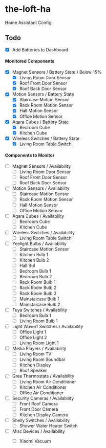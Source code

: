 # the-loft-ha
Home Assistant Config

## Todo
- [x] Add Batteries to Dashboard

#### Monitored Components
- [x] Magnet Sensors / Battery State / Below 15%
  - [x] Living Room Door Sensor
  - [x] Roof Front Door Sensor
  - [x] Roof Back Door Sensor

- [x] Motion Sensors / Battery State
  - [x] Staircase Motion Sensor
  - [x] Rack Room Motion Sensor
  - [x] Hall Motion Sensor
  - [x] Office Motion Sensor

- [x] Aqara Cubes / Battery State
  - [x] Bedroom Cube
  - [x] Kitchen Cube

- [x] Wireless Switches / Battery State
  - [x] Living Room Table Switch

#### Components to Monitor

- [ ] Magnet Sensors / Availability
  - [ ] Living Room Door Sensor
  - [ ] Roof Front Door Sensor
  - [ ] Roof Back Door Sensor

- [ ] Motion Sensors / Availability
  - [ ] Staircase Motion Sensor
  - [ ] Rack Room Motion Sensor
  - [ ] Hall Motion Sensor
  - [ ] Office Motion Sensor

- [ ] Aqara Cubes / Availability
  - [ ] Bedroom Cube
  - [ ] Kitchen Cube

- [ ] Wireless Switches / Availability
  - [ ] Living Room Table Switch

- [ ] Yeelight Bulbs / Availability
  - [ ] Staircase Motion Sensor
  - [ ] Kitchen Bulb 1
  - [ ] Kitchen Bulb 2
  - [ ] Hall Bul
  - [ ] Bedroom Bulb 1
  - [ ] Bedroom Bulb 2
  - [ ] Rack Room Bulb 1
  - [ ] Rack Room Bulb 2
  - [ ] Rack Room Bulb 3
  - [ ] Mainstaicase Bulb 1
  - [ ] Mainstaicase Bulb 2

- [ ] Tuya Switches / Availability
  - [ ] Bedroom Bulb 1
  - [ ] Living Room Bulb 1

- [ ] Light Waverf Switches / Availability
  - [ ] Office Light 1
  - [ ] Office Light 2
  - [ ] Living Room Light 1

- [ ] Media Players / Availability
  - [ ] Living Room TV
  - [ ] Living Room Soundbar
  - [ ] Kitchen Display
  - [ ] Roof Speaker

- [ ] Gree Thermostats / Availability
  - [ ] Living Room Air Conditioner
  - [ ] Kitchen Air Conditioner
  - [ ] Office Air Conditioner

- [ ] Security Cameras / Availability
  - [ ] Front Roof Camera
  - [ ] Front Door Camera
  - [ ] Kitchen Display Camera

- [ ] Shelly Switches / Availability
  - [ ] Shower Water Heater Switch

- [ ] Misc Devices / Availability
  - [ ] Xiaomi Vacuum

